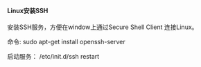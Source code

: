#### Linux安装SSH

安装SSH服务，方便在window上通过Secure Shell Client 连接Linux。

命令: sudo apt-get install openssh-server

启动服务：  /etc/init.d/ssh restart